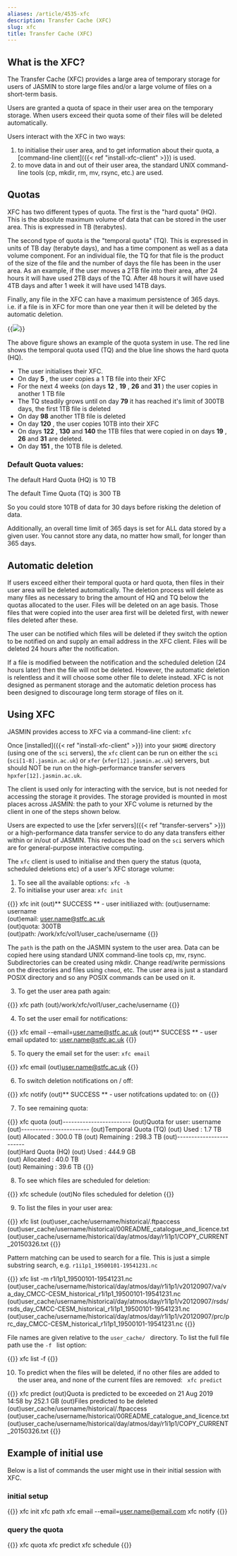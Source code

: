 ```yaml
---
aliases: /article/4535-xfc
description: Transfer Cache (XFC)
slug: xfc
title: Transfer Cache (XFC)
---
```


## What is the XFC?

The Transfer Cache (XFC) provides a large area of temporary storage for
users of JASMIN to store large files and/or a large volume of files on a
short-term basis.

Users are granted a quota of space in their user area on the temporary
storage. When users exceed their quota some of their files will be deleted
automatically.

Users interact with the XFC in two ways:

  1. to initialise their user area, and to get information about their quota, a [command-line client]({{< ref "install-xfc-client" >}}) is used.
  2. to move data in and out of their user area, the standard UNIX command-line tools (cp, mkdir, rm, mv, rsync, etc.) are used.

## Quotas

XFC has two different types of quota. The first is the "hard quota" (HQ). This
is the absolute maximum volume of data that can be stored in the user area.
This is expressed in TB (terabytes).

The second type of quota is the "temporal quota" (TQ). This is expressed in
units of TB day (terabyte days), and has a time component as well as a data
volume component. For an individual file, the TQ for that file is the product
of the size of the file and the number of days the file has been in the user
area. As an example, if the user moves a 2TB file into their area, after 24
hours it will have used 2TB days of the TQ. After 48 hours it will have used
4TB days and after 1 week it will have used 14TB days.

Finally, any file in the XFC can have a maximum persistence of 365 days. i.e.
if a file is in XFC for more than one year then it will be deleted by the
automatic deletion.

{{<image src="img/docs/xfc/file-7mwfbT5NdE.png" caption="">}}

The above figure shows an example of the quota system in use. The red line
shows the temporal quota used (TQ) and the blue line shows the hard quota
(HQ).

- The user initialises their XFC.
- On day **5** , the user copies a 1 TB file into their XFC
- For the next 4 weeks (on days **12** , **19** , **26** and **31** ) the user copies in another 1 TB file
- The TQ steadily grows until on day **79** it has reached it's limit of 300TB days, the first 1TB file is deleted
- On day **98** another 1TB file is deleted
- On day **120** , the user copies 10TB into their XFC
- On days **122** , **130** and **140** the 1TB files that were copied in on days **19** , **26** and **31** are deleted.
- On day **151** , the 10TB file is deleted.

### Default Quota values:

The default Hard Quota (HQ) is 10 TB

The default Time Quota (TQ) is 300 TB

So you could store 10TB of data for 30 days before risking the deletion of
data.

Additionally, an overall time limit of 365 days is set for ALL data stored by
a given user. You cannot store any data, no matter how small, for longer than
365 days.

## Automatic deletion

If users exceed either their temporal quota or hard quota, then files in their
user area will be deleted automatically. The deletion process will delete as
many files as necessary to bring the amount of HQ and TQ below the quotas
allocated to the user. Files will be deleted on an age basis. Those files that
were copied into the user area first will be deleted first, with newer files
deleted after these.

The user can be notified which files will be deleted if they switch the option
to be notified on and supply an email address in the XFC client. Files will be
deleted 24 hours after the notification.

If a file is modified between the notification and the scheduled deletion (24
hours later) then the file will not be deleted. However, the automatic
deletion is relentless and it will choose some other file to delete instead.
XFC is not designed as permanent storage and the automatic deletion process
has been designed to discourage long term storage of files on it.

## Using XFC

JASMIN provides access to XFC via a command-line client: `xfc`

Once [installed]({{< ref "install-xfc-client" >}}) into your `$HOME`
directory (using one of the `sci` servers), the `xfc` client can be run on
either the `sci` (`sci[1-8].jasmin.ac.uk`) or `xfer` (`xfer[12].jasmin.ac.uk`)
servers, but should NOT be run on the high-performance transfer servers
`hpxfer[12].jasmin.ac.uk`.

The client is used only for interacting with the service, but is not needed
for accessing the storage it provides. The storage provided is mounted in most
places across JASMIN: the path to your XFC volume is returned by the client in
one of the steps shown below.

Users are expected to use the [xfer servers]({{< ref "transfer-servers" >}})
or a high-performance data transfer service to do any data transfers either
within or in/out of JASMIN. This reduces the load on the `sci` servers which
are for general-purpose interactive computing.

The `xfc` client is used to initialise and then query the status (quota,
scheduled deletions etc) of a user's XFC storage volume:

  1. To see all the available options: `xfc -h`
  2. To initialise your user area: `xfc init`

{{<command user="user" host="sci1">}}
xfc init
(out)** SUCCESS ** - user initiliazed with:
(out)username: username  
(out)email: user.name@stfc.ac.uk  
(out)quota: 300TB  
(out)path: /work/xfc/vol1/user_cache/username
{{</command>}}

The `path` is the path on the JASMIN system to the user area. Data can be
copied here using standard UNIX command-line tools cp, mv, rsync.
Subdirectories can be created using mkdir. Change read/write permissions on
the directories and files using `chmod`, etc. The user area is just a standard
POSIX directory and so any POSIX commands can be used on it.

  3. To get the user area path again: 
  
{{<command user="user" host="sci1">}}
xfc path
(out)/work/xfc/vol1/user_cache/username
{{</command>}}


  4. To set the user email for notifications: 
  
{{<command user="user" host="sci1">}}
xfc email --email=user.name@stfc.ac.uk
(out)** SUCCESS ** - user email updated to: user.name@stfc.ac.uk
{{</command>}}

  5. To query the email set for the user: `xfc email `
  
{{<command user="user" host="sci1">}}
xfc email
(out)user.name@stfc.ac.uk
{{</command>}}

  6. To switch deletion notifications on / off:

{{<command user="user" host="sci1">}}
xfc notify
(out)** SUCCESS ** - user notifcations updated to: on
{{</command>}}

  7. To see remaining quota:

{{<command user="user" host="sci1">}}
xfc quota
(out)------------------------
(out)Quota for user: username 
(out)------------------------
(out)Temporal Quota (TQ)
(out)  Used : 1.7 TB  
(out)  Allocated : 300.0 TB
(out)  Remaining : 298.3 TB
(out)------------------------  
(out)Hard Quota (HQ)
(out)  Used      : 444.9 GB  
(out)  Allocated : 40.0 TB  
(out)  Remaining : 39.6 TB
{{</command>}}

  8. To see which files are scheduled for deletion:

{{<command user="user" host="sci1">}}
xfc schedule
(out)No files scheduled for deletion
{{</command>}}

  9. To list the files in your user area:

{{<command user="user" host="sci1">}}
xfc list
(out)user_cache/username/historical/.ftpaccess 
(out)user_cache/username/historical/00README_catalogue_and_licence.txt 
(out)user_cache/username/historical/day/atmos/day/r1i1p1/COPY_CURRENT_20150326.txt
{{</command>}}

Pattern matching can be used to search for a file. This is just a simple
substring search, e.g. `r1i1p1_19500101-19541231.nc`

{{<command user="user" host="sci1">}}
xfc list -m r1i1p1_19500101-19541231.nc
(out)user_cache/username/historical/day/atmos/day/r1i1p1/v20120907/va/va_day_CMCC-CESM_historical_r1i1p1_19500101-19541231.nc
(out)user_cache/username/historical/day/atmos/day/r1i1p1/v20120907/rsds/rsds_day_CMCC-CESM_historical_r1i1p1_19500101-19541231.nc
(out)user_cache/username/historical/day/atmos/day/r1i1p1/v20120907/prc/prc_day_CMCC-CESM_historical_r1i1p1_19500101-19541231.nc
{{</command>}}

File names are given relative to the `user_cache/ ` directory. To list the
full file path use the `-f ` list option:

{{<command user="user" host="sci1">}}
xfc list -f
{{</command>}}

  10. To predict when the files will be deleted, if no other files are added to the user area, and none of the current files are removed: ` xfc predict`

{{<command user="user" host="sci1">}}
xfc predict
(out)Quota is predicted to be exceeded on 21 Aug 2019 14:58 by 252.1 GB
(out)Files predicted to be deleted  
(out)user_cache/username/historical/.ftpaccess
(out)user_cache/username/historical/00README_catalogue_and_licence.txt
(out)user_cache/username/historical/day/atmos/day/r1i1p1/COPY_CURRENT_20150326.txt
{{</command>}}

## Example of initial use

Below is a list of commands the user might use in their initial session with
XFC.

### initial setup

{{<command user="user" host="sci1">}}
xfc init
xfc path
xfc email --email=user.name@email.com
xfc notify
{{</command>}}

### query the quota

{{<command user="user" host="sci1">}}
xfc quota 
xfc predict 
xfc schedule
{{</command>}}
